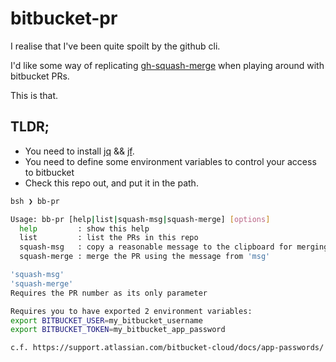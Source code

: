 # bitbucket-pr

I realise that I've been quite spoilt by the github cli.

I'd like some way of replicating [gh-squash-merge](https://github.com/quotidian/gh-squash-merge) when playing around with bitbucket PRs.

This is that.

## TLDR;

- You need to install [jq](https://github.com/jqlang/jq) && [jf](https://github.com/sayanarijit/jf).
- You need to define some environment variables to control your access to bitbucket
- Check this repo out, and put it in the path.

```bash
bsh ❯ bb-pr

Usage: bb-pr [help|list|squash-msg|squash-merge] [options]
  help         : show this help
  list         : list the PRs in this repo
  squash-msg   : copy a reasonable message to the clipboard for merging a PR
  squash-merge : merge the PR using the message from 'msg'

'squash-msg'
'squash-merge'
Requires the PR number as its only parameter

Requires you to have exported 2 environment variables:
export BITBUCKET_USER=my_bitbucket_username
export BITBUCKET_TOKEN=my_bitbucket_app_password

c.f. https://support.atlassian.com/bitbucket-cloud/docs/app-passwords/
```
